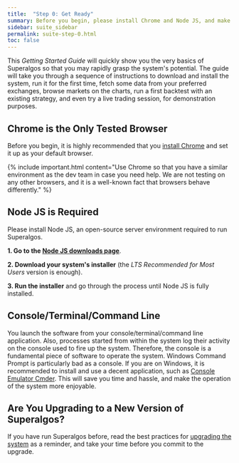 ```yaml
---
title:  "Step 0: Get Ready"
summary: Before you begin, please install Chrome and Node JS, and make sure you have a decent console application.
sidebar: suite_sidebar
permalink: suite-step-0.html
toc: false
---
```


This *Getting Started Guide* will quickly show you the very basics of Superalgos so that you may rapidly grasp the system's potential. The guide will take you through a sequence of instructions to download and install the system, run it for the first time, fetch some data from your preferred exchanges, browse markets on the charts, run a first backtest with an existing strategy, and even try a live trading session, for demonstration purposes.

## Chrome is the Only Tested Browser

Before you begin, it is highly recommended that you <a href="https://www.google.com/chrome/" rel="nofollow" rel="noopener" target="_blank">install Chrome</a> and set it up as your default browser.

{% include important.html content="Use Chrome so that you have a similar environment as the dev team in case you need help. We are not testing on any other browsers, and it is a well-known fact that browsers behave differently." %}

## Node JS is Required

Please install Node JS, an open-source server environment required to run Superalgos. 

**1. Go to the <a href="https://nodejs.org/en/download/" rel="nofollow" rel="noopener" target="_blank">Node JS downloads page</a>**.

**2. Download your system's installer** (the *LTS Recommended for Most Users* version is enough).

**3. Run the installer** and go through the process until Node JS is fully installed.

## Console/Terminal/Command Line

You launch the software from your console/terminal/command line application. Also, processes started from within the system log their activity on the console used to fire up the system. Therefore, the console is a fundamental piece of software to operate the system. Windows Command Prompt is particularly bad as a console. If you are on Windows, it is recommended to install and use a decent application, such as <a href="https://cmder.net/" rel="nofollow" rel="noopener" target="_blank">Console Emulator Cmder<a/>. This will save you time and hassle, and make the operation of the system more enjoyable. 

## Are You Upgrading to a New Version of Superalgos?

If you have run Superalgos before, read the best practices for [upgrading the system](suite-upgrading-your-existing-instalation.html) as a reminder, and take your time before you commit to the upgrade.